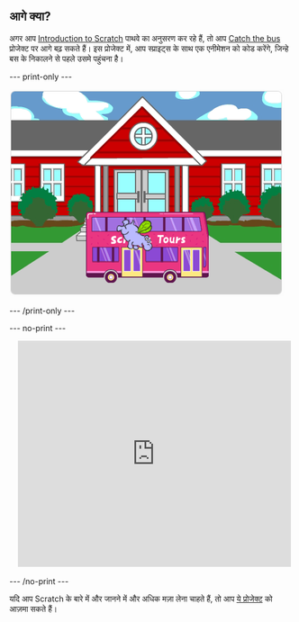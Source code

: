 ## आगे क्या?

अगर आप [Introduction to Scratch](https://projects.raspberrypi.org/en/pathways/scratch-intro) पाथवे का अनुसरण कर रहे हैं, तो आप [Catch the bus](https://projects.raspberrypi.org/en/projects/catch-the-bus) प्रोजेक्ट पर आगे बढ़ सकते हैं। इस प्रोजेक्ट में, आप स्प्राइट्स के साथ एक एनीमेशन को कोड करेंगे, जिन्हे बस के निकालने से पहले उसमे पहुंचना है।

--- print-only ---

!['Catch the bus' प्रोजेक्ट।](images/scratch-tour-bus.png)

--- /print-only ---

--- no-print ---

<div class="scratch-preview" style="margin-left: 15px;">
  <iframe allowtransparency="true" width="485" height="402" src="https://scratch.mit.edu/projects/embed/486719199/?autostart=false" frameborder="0"></iframe>
</div>

--- /no-print ---

यदि आप Scratch के बारे में और जानने में और अधिक मज़ा लेना चाहते हैं, तो आप [ये प्रोजेक्ट](https://projects.raspberrypi.org/en/projects?software%5B%5D=scratch&curriculum%5B%5D=%201) को आज़मा सकते हैं।
